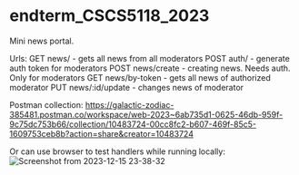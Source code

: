 # endterm_CSCS5118_2023
Mini news portal.

Urls:
GET news/ - gets all news from all moderators
POST auth/ - generate auth token for moderators
POST news/create - creating news. Needs auth. Only for moderators
GET news/by-token - gets all news of authorized moderator
PUT news/:id/update - changes news of moderator

Postman collection: https://galactic-zodiac-385481.postman.co/workspace/web-2023~6ab735d1-0625-46db-959f-9c75dc753b66/collection/10483724-00cc8fc2-b607-469f-85c5-1609753ceb8b?action=share&creator=10483724

Or can use browser to test handlers while running locally:
![Screenshot from 2023-12-15 23-38-32](https://github.com/Defaultse/endterm_CSCS5118_2023/assets/45491587/9e0d4476-dc2b-4204-a798-cb968145ea60)
